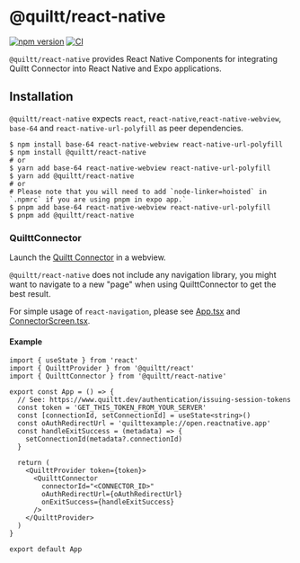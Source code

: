 # @quiltt/react-native

[![npm version](https://badge.fury.io/js/@quiltt%2Freact-native.svg)](https://badge.fury.io/js/@quiltt%2Freact-native)
[![CI](https://github.com/quiltt/quiltt-js/actions/workflows/ci.yml/badge.svg?branch=main)](https://github.com/quiltt/quiltt-js/actions/workflows/ci.yml)

`@quiltt/react-native` provides React Native Components for integrating Quiltt Connector into React Native and Expo applications.

## Installation

`@quiltt/react-native` expects `react`, `react-native`,`react-native-webview`, `base-64` and `react-native-url-polyfill` as peer dependencies.

```shell
$ npm install base-64 react-native-webview react-native-url-polyfill
$ npm install @quiltt/react-native
# or
$ yarn add base-64 react-native-webview react-native-url-polyfill
$ yarn add @quiltt/react-native
# or
# Please note that you will need to add `node-linker=hoisted` in `.npmrc` if you are using pnpm in expo app.`
$ pnpm add base-64 react-native-webview react-native-url-polyfill
$ pnpm add @quiltt/react-native
```

### QuilttConnector

Launch the [Quiltt Connector](https://www.quiltt.dev/connector) in a webview.

`@quiltt/react-native` does not include any navigation library, you might want to navigate to a new "page" when using QuilttConnector to get the best result.

For simple usage of `react-navigation`, please see [App.tsx](../../examples/react-native-expo/App.tsx) and [ConnectorScreen.tsx](../../examples/react-native-expo/screens/ConnectorScreen.tsx).

#### Example

```tsx
import { useState } from 'react'
import { QuilttProvider } from '@quiltt/react'
import { QuilttConnector } from '@quiltt/react-native'

export const App = () => {
  // See: https://www.quiltt.dev/authentication/issuing-session-tokens
  const token = 'GET_THIS_TOKEN_FROM_YOUR_SERVER'
  const [connectionId, setConnectionId] = useState<string>()
  const oAuthRedirectUrl = 'quilttexample://open.reactnative.app'
  const handleExitSuccess = (metadata) => {
    setConnectionId(metadata?.connectionId)
  }

  return (
    <QuilttProvider token={token}>
      <QuilttConnector
        connectorId="<CONNECTOR_ID>"
        oAuthRedirectUrl={oAuthRedirectUrl}
        onExitSuccess={handleExitSuccess}
      />
    </QuilttProvider>
  )
}

export default App
```
